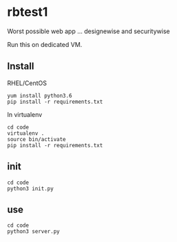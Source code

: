 # rbtest1

Worst possible web app ... designewise and securitywise

Run this on dedicated VM.

## Install

RHEL/CentOS
```
yum install python3.6
pip install -r requirements.txt
```

In virtualenv
```
cd code
virtualenv .
source bin/activate
pip install -r requirements.txt
```

## init

```
cd code
python3 init.py
```

## use

```
cd code
python3 server.py
```
